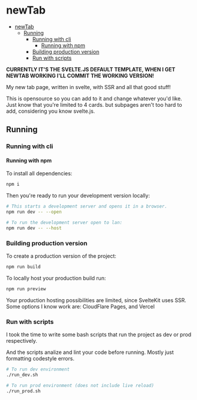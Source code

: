 # newTab

- [newTab](#newtab)
  - [Running](#running)
    - [Running with cli](#running-with-cli)
      - [Running with npm](#running-with-npm)
    - [Building production version](#building-production-version)
    - [Run with scripts](#run-with-scripts)

**CURRENTLY IT'S THE SVELTE.JS DEFAULT TEMPLATE, WHEN I GET NEWTAB WORKING I'LL COMMIT THE WORKING VERSION!**

My new tab page, written in svelte, with SSR and all that good stuff!

This is opensource so you can add to it and change whatever you'd like.
Just know that you're limited to 4 cards. but subpages aren't too hard to add, considering you know svelte.js.

## Running

### Running with cli

#### Running with npm

To install all dependencies:

```bash
npm i
```

Then you're ready to run your development version locally:

```bash
# This starts a development server and opens it in a browser.
npm run dev -- --open

# To run the development server open to lan:
npm run dev -- --host
```

### Building production version

To create a production version of the project:

```bash
npm run build
```

To locally host your production build run:

```bash
npm run preview
```

Your production hosting possibilities are limited, since SvelteKit uses SSR.
Some options I know work are: CloudFlare Pages, and Vercel

### Run with scripts

I took the time to write some bash scripts that run the project as dev or prod respectively.

And the scripts analize and lint your code before running. Mostly just formatting codestyle errors.

```bash
# To run dev environment
./run_dev.sh

# To run prod environment (does not include live reload)
./run_prod.sh
```